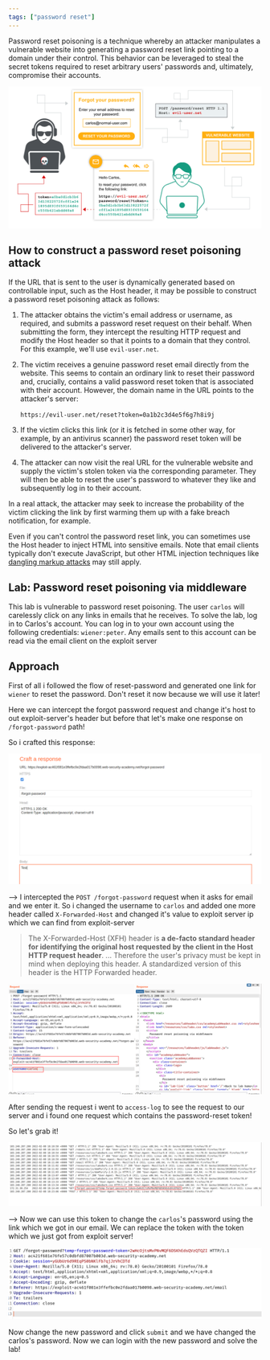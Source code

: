 ```yaml
---
tags: ["password reset"]
---
```


Password reset poisoning is a technique whereby an attacker manipulates a vulnerable website into generating a password reset link pointing to a domain under their control. This behavior can be leveraged to steal the secret tokens required to reset arbitrary users' passwords and, ultimately, compromise their accounts.

![](Attachments/Pastedimage20220208121738.png)

## How to construct a password reset poisoning attack

If the URL that is sent to the user is dynamically generated based on controllable input, such as the Host header, it may be possible to construct a password reset poisoning attack as follows:

1.  The attacker obtains the victim's email address or username, as required, and submits a password reset request on their behalf. When submitting the form, they intercept the resulting HTTP request and modify the Host header so that it points to a domain that they control. For this example, we'll use `evil-user.net`.
2.  The victim receives a genuine password reset email directly from the website. This seems to contain an ordinary link to reset their password and, crucially, contains a valid password reset token that is associated with their account. However, the domain name in the URL points to the attacker's server:

    `https://evil-user.net/reset?token=0a1b2c3d4e5f6g7h8i9j`

3.  If the victim clicks this link (or it is fetched in some other way, for example, by an antivirus scanner) the password reset token will be delivered to the attacker's server.
4.  The attacker can now visit the real URL for the vulnerable website and supply the victim's stolen token via the corresponding parameter. They will then be able to reset the user's password to whatever they like and subsequently log in to their account.

In a real attack, the attacker may seek to increase the probability of the victim clicking the link by first warming them up with a fake breach notification, for example.

Even if you can't control the password reset link, you can sometimes use the Host header to inject HTML into sensitive emails. Note that email clients typically don't execute JavaScript, but other HTML injection techniques like [dangling markup attacks](https://portswigger.net/web-security/cross-site-scripting/dangling-markup) may still apply.

## Lab: Password reset poisoning via middleware

This lab is vulnerable to password reset poisoning. The user `carlos` will carelessly click on any links in emails that he receives. To solve the lab, log in to Carlos's account. You can log in to your own account using the following credentials: `wiener:peter`. Any emails sent to this account can be read via the email client on the exploit server

## Approach

First of all i followed the flow of reset-password and generated one link for `wiener` to reset the password. Don't reset it now because we will use it later!

Here we can intercept the forgot password request and change it's host to out exploit-server's header but before that let's make one response on `/forgot-password` path!

So i crafted this response:

![](Attachments/Pastedimage20220208131335.png)

--> I intercepted the `POST /forgot-password` request when it asks for email and we enter it. So i changed the username to `carlos` and added one more header called `X-Forwarded-Host` and changed it's value to exploit server ip which we can find from exploit-server

> The X-Forwarded-Host (XFH) header is **a de-facto standard header for identifying the original host requested by the client in the Host HTTP request header**. ... Therefore the user's privacy must be kept in mind when deploying this header. A standardized version of this header is the HTTP Forwarded header.

![](Attachments/Pastedimage20220208131511.png)

After sending the request i went to `access-log` to see the request to our server and i found one request which contains the password-reset token!

So let's grab it!

![](Attachments/Pastedimage20220208132332.png)

--> Now we can use this token to change the `carlos`'s password using the link which we got in our email. We can replace the token with the token which we just got from exploit server!

![](Attachments/Pastedimage20220208132617.png)

Now change the new password and click `submit` and we have changed the carlos's password. Now we can login with the new password and solve the lab!
